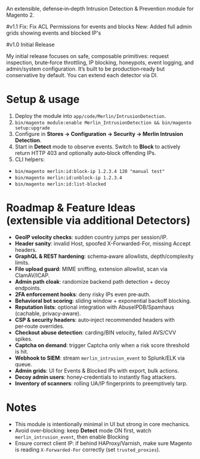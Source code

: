 An extensible, defense‑in‑depth Intrusion Detection & Prevention module for Magento 2.

#v1.1
Fix: Fix ACL Permissions for events and blocks
New: Added full admin grids showing events and blocked IP's

#v1.0
Initial Release

My initial release focuses on safe, composable primitives: request inspection, brute‑force throttling, IP blocking, honeypots, event logging, and admin/system configuration. It’s built to be production‑ready but conservative by default. You can extend each detector via DI.

# Setup & usage

1) Deploy the module into `app/code/Merlin/IntrusionDetection`.
2) `bin/magento module:enable Merlin_IntrusionDetection && bin/magento setup:upgrade`
3) Configure in **Stores → Configuration → Security → Merlin Intrusion Detection**.
4) Start in **Detect** mode to observe events. Switch to **Block** to actively return HTTP 403 and optionally auto‑block offending IPs.
5) CLI helpers:
- `bin/magento merlin:id:block-ip 1.2.3.4 120 "manual test"`
- `bin/magento merlin:id:unblock-ip 1.2.3.4`
- `bin/magento merlin:id:list-blocked`



# Roadmap & Feature Ideas (extensible via additional Detectors)


- **GeoIP velocity checks**: sudden country jumps per session/IP.
- **Header sanity**: invalid Host, spoofed X-Forwarded-For, missing Accept headers.
- **GraphQL & REST hardening**: schema‑aware allowlists, depth/complexity limits.
- **File upload guard**: MIME sniffing, extension allowlist, scan via ClamAV/ICAP.
- **Admin path cloak**: randomize backend path detection + decoy endpoints.
- **2FA enforcement hooks**: deny risky IPs even pre‑auth.
- **Behavioral bot scoring**: sliding window + exponential backoff blocking.
- **Reputation lists**: optional integration with AbuseIPDB/Spamhaus (cachable, privacy‑aware).
- **CSP & security headers**: auto‑inject recommended headers with per‑route overrides.
- **Checkout abuse detection**: carding/BIN velocity, failed AVS/CVV spikes.
- **Captcha on demand**: trigger Captcha only when a risk score threshold is hit.
- **Webhook to SIEM**: stream `merlin_intrusion_event` to Splunk/ELK via queue.
- **Admin grids**: UI for Events & Blocked IPs with export, bulk actions.
- **Decoy admin users**: honey‑credentials to instantly flag attackers.
- **Inventory of scanners**: rolling UA/IP fingerprints to preemptively tarp.


# Notes
- This module is intentionally minimal in UI but strong in core mechanics.
- Avoid over‑blocking: keep **Detect** mode ON first, watch `merlin_intrusion_event`, then enable Blocking
- Ensure correct client IP: if behind HAProxy/Varnish, make sure Magento is reading `X-Forwarded-For` correctly (set `trusted_proxies`).
